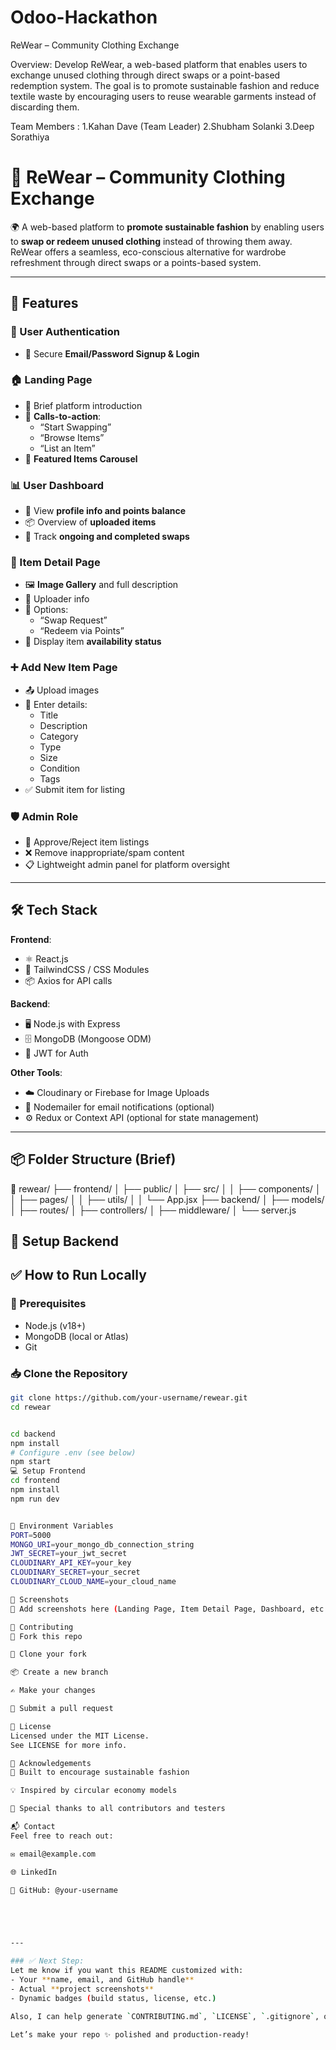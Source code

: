# Odoo-Hackathon

ReWear – Community Clothing Exchange

Overview: 
Develop ReWear, a web-based platform that enables users to exchange unused clothing 
through direct swaps or a point-based redemption system. The goal is to promote sustainable 
fashion and reduce textile waste by encouraging users to reuse wearable garments instead of 
discarding them.

Team Members :
1.Kahan Dave (Team Leader)
2.Shubham Solanki
3.Deep Sorathiya


# 👕 ReWear – Community Clothing Exchange

🌍 A web-based platform to **promote sustainable fashion** by enabling users to **swap or redeem unused clothing** instead of throwing them away. ReWear offers a seamless, eco-conscious alternative for wardrobe refreshment through direct swaps or a points-based system.

---

## 🚀 Features

### 👤 User Authentication
- 🔐 Secure **Email/Password Signup & Login**

### 🏠 Landing Page
- 📌 Brief platform introduction
- 🎯 **Calls-to-action**:  
  - “Start Swapping”  
  - “Browse Items”  
  - “List an Item”
- 🎠 **Featured Items Carousel**

### 📊 User Dashboard
- 👤 View **profile info and points balance**
- 📦 Overview of **uploaded items**
- 🔁 Track **ongoing and completed swaps**

### 👗 Item Detail Page
- 🖼️ **Image Gallery** and full description
- 👤 Uploader info
- 🔄 Options:  
  - “Swap Request”  
  - “Redeem via Points”
- 📌 Display item **availability status**

### ➕ Add New Item Page
- 📤 Upload images
- 📝 Enter details:  
  - Title  
  - Description  
  - Category  
  - Type  
  - Size  
  - Condition  
  - Tags
- ✅ Submit item for listing

### 🛡️ Admin Role
- 🧐 Approve/Reject item listings
- ❌ Remove inappropriate/spam content
- 📋 Lightweight admin panel for platform oversight

---

## 🛠️ Tech Stack

**Frontend**:
- ⚛️ React.js
- 🎨 TailwindCSS / CSS Modules
- 📦 Axios for API calls

**Backend**:
- 🖥️ Node.js with Express
- 🗄️ MongoDB (Mongoose ODM)
- 🔐 JWT for Auth

**Other Tools**:
- ☁️ Cloudinary or Firebase for Image Uploads
- 📨 Nodemailer for email notifications (optional)
- ⚙️ Redux or Context API (optional for state management)

---

## 📦 Folder Structure (Brief)

📁 rewear/
├── frontend/
│ ├── public/
│ ├── src/
│ │ ├── components/
│ │ ├── pages/
│ │ ├── utils/
│ │ └── App.jsx
├── backend/
│ ├── models/
│ ├── routes/
│ ├── controllers/
│ ├── middleware/
│ └── server.js


🚀 Setup Backend
---

## ✅ How to Run Locally

### 🔧 Prerequisites
- Node.js (v18+)
- MongoDB (local or Atlas)
- Git

### 📥 Clone the Repository
```bash
git clone https://github.com/your-username/rewear.git
cd rewear


cd backend
npm install
# Configure .env (see below)
npm start
💻 Setup Frontend
cd frontend
npm install
npm run dev


🔑 Environment Variables
PORT=5000
MONGO_URI=your_mongo_db_connection_string
JWT_SECRET=your_jwt_secret
CLOUDINARY_API_KEY=your_key
CLOUDINARY_SECRET=your_secret
CLOUDINARY_CLOUD_NAME=your_cloud_name

📸 Screenshots
📍 Add screenshots here (Landing Page, Item Detail Page, Dashboard, etc.)

🤝 Contributing
🍴 Fork this repo

👯 Clone your fork

📦 Create a new branch

✍️ Make your changes

🔁 Submit a pull request

📄 License
Licensed under the MIT License.
See LICENSE for more info.

🙌 Acknowledgements
🌱 Built to encourage sustainable fashion

💡 Inspired by circular economy models

💚 Special thanks to all contributors and testers

📬 Contact
Feel free to reach out:

✉️ email@example.com

🌐 LinkedIn

📁 GitHub: @your-username





---

### ✅ Next Step:
Let me know if you want this README customized with:
- Your **name, email, and GitHub handle**
- Actual **project screenshots**
- Dynamic badges (build status, license, etc.)

Also, I can help generate `CONTRIBUTING.md`, `LICENSE`, `.gitignore`, or setup deployment instructions (e.g., on Vercel/Netlify + Render/Railway).

Let’s make your repo ✨ polished and production-ready!
